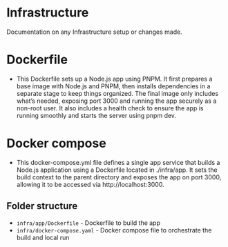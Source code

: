 # Infrastructure

Documentation on any Infrastructure setup or changes made.

# Dockerfile

- This Dockerfile sets up a Node.js app using PNPM. It first prepares a base image with Node.js and PNPM, then installs dependencies in a separate stage to keep things organized. The final image only includes what’s needed, exposing port 3000 and running the app securely as a non-root user. It also includes a health check to ensure the app is running smoothly and starts the server using pnpm dev.

# Docker compose

- This docker-compose.yml file defines a single app service that builds a Node.js application using a Dockerfile located in ./infra/app. It sets the build context to the parent directory and exposes the app on port 3000, allowing it to be accessed via http://localhost:3000.

## Folder structure

- `infra/app/Dockerfile` - Dockerfile to build the app
- `infra/docker-compose.yaml` - Docker compose file to orchestrate the build and local run
